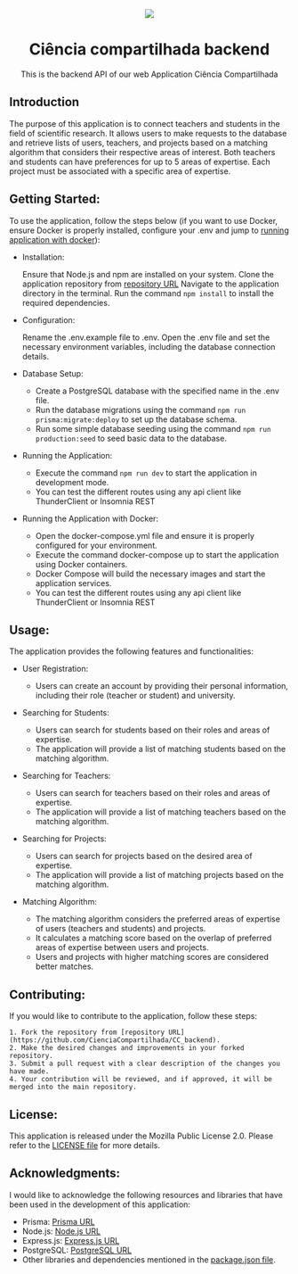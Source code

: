 <div align="center">
    <img src="https://github.com/CienciaCompartilhada/CC_backend/assets/83618808/c898e794-7e81-4c10-a89c-8671c1c99014"/>
</div>


<div align="center">
  <h1>Ciência compartilhada backend</h1>
</div>
<div align="center">
  <p>This is the backend API of our web Application Ciência Compartilhada</p>
</div>

## Introduction
The purpose of this application is to connect teachers and students in the field of scientific research. 
It allows users to make requests to the database and retrieve lists of users, teachers, and projects 
based on a matching algorithm that considers their respective areas of interest. Both teachers and students 
can have preferences for up to 5 areas of expertise. Each project must be associated with a specific area of expertise.

## Getting Started:
To use the application, follow the steps below (if you want to use Docker, ensure Docker is properly installed, configure your .env and jump to [running application with docker](#docker-run)):

- Installation:

    Ensure that Node.js and npm are installed on your system.
    Clone the application repository from [repository URL](https://github.com/CienciaCompartilhada/CC_backend)
    Navigate to the application directory in the terminal.
    Run the command ```npm install``` to install the required dependencies.

- Configuration:

    Rename the .env.example file to .env.
    Open the .env file and set the necessary environment variables, including the database connection details.

- Database Setup:

    - Create a PostgreSQL database with the specified name in the .env file.
    - Run the database migrations using the command ```npm run prisma:migrate:deploy``` to set up the database schema.
    - Run some simple database seeding using the command ```npm run production:seed``` to seed basic data to the database.

- Running the Application:

    - Execute the command ```npm run dev``` to start the application in development mode.
    - You can test the different routes using any api client like ThunderClient or Insomnia REST

- <a name="docker-run">Running the Application with Docker:</a>

    - Open the docker-compose.yml file and ensure it is properly configured for your environment.
    - Execute the command docker-compose up to start the application using Docker containers.
    - Docker Compose will build the necessary images and start the application services.
    - You can test the different routes using any api client like ThunderClient or Insomnia REST

## Usage:
The application provides the following features and functionalities:

- User Registration:
    - Users can create an account by providing their personal information, including their role (teacher or student) and university.

- Searching for Students:
    - Users can search for students based on their roles and areas of expertise.
    - The application will provide a list of matching students based on the matching algorithm.
 
- Searching for Teachers:
    - Users can search for teachers based on their roles and areas of expertise.
    - The application will provide a list of matching teachers based on the matching algorithm.

- Searching for Projects:
    - Users can search for projects based on the desired area of expertise.
    - The application will provide a list of matching projects based on the matching algorithm.

- Matching Algorithm:
    - The matching algorithm considers the preferred areas of expertise of users (teachers and students) and projects.
    - It calculates a matching score based on the overlap of preferred areas of expertise between users and projects.
    - Users and projects with higher matching scores are considered better matches.

## Contributing:
If you would like to contribute to the application, follow these steps:

    1. Fork the repository from [repository URL](https://github.com/CienciaCompartilhada/CC_backend).
    2. Make the desired changes and improvements in your forked repository.
    3. Submit a pull request with a clear description of the changes you have made.
    4. Your contribution will be reviewed, and if approved, it will be merged into the main repository.

## License:
This application is released under the Mozilla Public License 2.0. Please refer to the [LICENSE file](https://github.com/CienciaCompartilhada/CC_backend/blob/master/LICENSE) for more details.

## Acknowledgments:
I would like to acknowledge the following resources and libraries that have been used in the development of this application:

- Prisma: [Prisma URL](https://github.com/prisma/prisma)
- Node.js: [Node.js URL](https://github.com/nodejs)
- Express.js: [Express.js URL](https://github.com/expressjs/express)
- PostgreSQL: [PostgreSQL URL](https://www.postgresql.org/)
- Other libraries and dependencies mentioned in the [package.json file](https://github.com/CienciaCompartilhada/CC_backend/blob/master/package.json).

